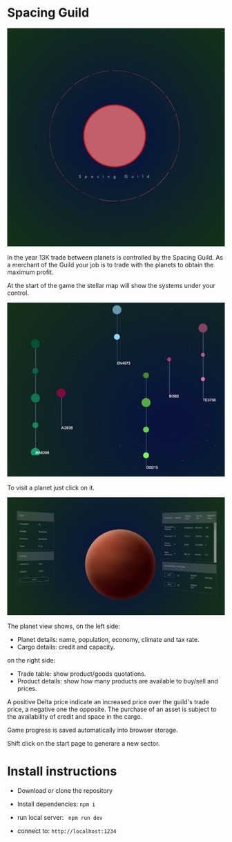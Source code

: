 # Spacing Guild

![startscreen](pics/splash.jpg)

In the year 13K trade between planets is controlled by the Spacing Guild. As a merchant of the Guild your job is to trade with the planets to obtain the maximum profit.

At the start of the game the stellar map will show the systems under your control.

![stellar_map](pics/stellarmap.jpg)

To visit a planet just click on it.

![planet](pics/planet.jpg)

The planet view shows, on the left side:
- Planet details: name, population, economy, climate and tax rate.
- Cargo details: credit and capacity.

on the right side:
- Trade table: show product/goods quotations.
- Product details: show how many products are available to buy/sell and prices.

A positive Delta price indicate an increased price over the guild's trade price, a negative one the opposite.
The purchase of an asset is subject to the availability of credit and space in the cargo.

Game progress is saved automatically into browser storage.

Shift click on the start page to generare a new sector.



# Install instructions
- Download or clone the repository
- Install dependencies:
```npm i ```

- run local server:
``` npm run dev```
- connect to:
```http://localhost:1234```


